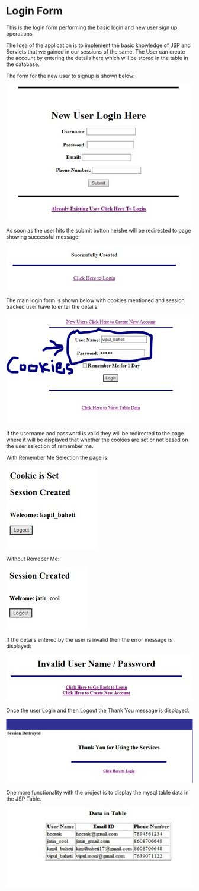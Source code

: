 # Login Form
This is the login form performing the basic login and new user sign up operations. 

The Idea of the application is to implement the basic knowledge of JSP and Servlets that we gained in our sessions of the same.
The User can create the account by entering the details here which will be stored in the table in the database.

The form for the new user to signup is shown below:

![New User Sign UP](/img/Two.JPG?raw=true "New User Signup Form")

As soon as the user hits the submit button he/she will be redirected to page showing successful message:

![Success](/img/Five.JPG?raw=true "Success")

The main login form is shown below with cookies mentioned and session tracked user have to enter the details:

![Login Form](/img/One.JPG?raw=true "Login Form")

If the username and password is valid they will be redirected to the page where it will be displayed that whether the cookies are set or not based on the user selection of remember me.

With Remember Me Selection the page is:

![Cookie Set](/img/Four.JPG?raw=true "Remember Me")

Without Remeber Me:

![No Cookie Set](/img/Three.jpg?raw=true "Without Remember Me")

If the details entered by the user is invalid then the error message is displayed:

![Error](/img/Six.JPG?raw=true "Error Message")

Once the user Login and then Logout the Thank You message is displayed.

![Thank You](/img/Eight.JPG?raw=true "Logout")

One more functionality with the project is to display the mysql table data in the JSP Table.

![Data in Table](/img/Seven.JPG?raw=true "Table")
